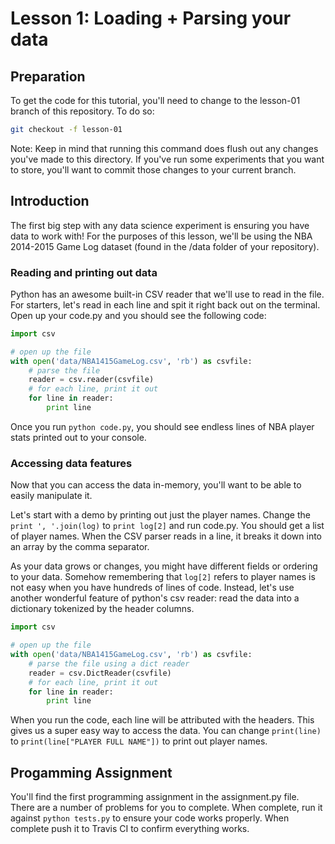 # Lesson 1: Loading + Parsing your data

## Preparation
To get the code for this tutorial, you'll need to change to the lesson-01 branch of this repository. To do so:
```bash
git checkout -f lesson-01
```

Note: Keep in mind that running this command does flush out any changes you've made to this directory. If you've run some experiments that you want to store, you'll want to commit those changes to your current branch.

## Introduction
The first big step with any data science experiment is ensuring you have data to work with! For the purposes of this lesson, we'll be using the NBA 2014-2015 Game Log dataset (found in the /data folder of your repository).


### Reading and printing out data
Python has an awesome built-in CSV reader that we'll use to read in the file. For starters, let's read in each line and spit it right back out on the terminal. Open up your code.py and you should see the following code:

```python
import csv

# open up the file
with open('data/NBA1415GameLog.csv', 'rb') as csvfile:
	# parse the file	
	reader = csv.reader(csvfile)
	# for each line, print it out
	for line in reader:
		print line
```

Once you run `python code.py`, you should see endless lines of NBA player stats printed out to your console.

### Accessing data features
Now that you can access the data in-memory, you'll want to be able to easily manipulate it. 

Let's start with a demo by printing out just the player names. Change the `print ', '.join(log)` to `print log[2]` and run code.py. You should get a list of player names. When the CSV parser reads in a line, it breaks it down into an array by the comma separator.

As your data grows or changes, you might have different fields or ordering to your data. Somehow remembering that `log[2]` refers to player names is not easy when you have hundreds of lines of code. Instead, let's use another wonderful feature of python's csv reader: read the data into a dictionary tokenized by the header columns.

```python
import csv

# open up the file
with open('data/NBA1415GameLog.csv', 'rb') as csvfile:
	# parse the file using a dict reader
	reader = csv.DictReader(csvfile)
	# for each line, print it out
	for line in reader:
		print line
```

When you run the code, each line will be attributed with the headers. This gives us a super easy way to access the data. You can change `print(line)` to `print(line["PLAYER FULL NAME"])` to print out player names.

## Progamming Assignment
You'll find the first programming assignment in the assignment.py file. There are a number of problems for you to complete. When complete, run it against `python tests.py` to ensure your code works properly. When complete push it to Travis CI to confirm everything works.